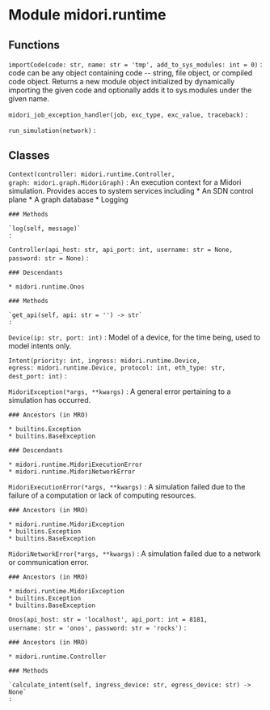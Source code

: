 Module midori.runtime
=====================

Functions
---------

    
`importCode(code: str, name: str = 'tmp', add_to_sys_modules: int = 0)`
:   code can be any object containing code -- string, file object, or
    compiled code object. Returns a new module object initialized
    by dynamically importing the given code and optionally adds it
    to sys.modules under the given name.

    
`midori_job_exception_handler(job, exc_type, exc_value, traceback)`
:   

    
`run_simulation(network)`
:   

Classes
-------

`Context(controller: midori.runtime.Controller, graph: midori.graph.MidoriGraph)`
:   An execution context for a Midori simulation. Provides acces to system 
    services including 
       * An SDN control plane
       * A graph database
       * Logging

    ### Methods

    `log(self, message)`
    :

`Controller(api_host: str, api_port: int, username: str = None, password: str = None)`
:   

    ### Descendants

    * midori.runtime.Onos

    ### Methods

    `get_api(self, api: str = '') ‑> str`
    :

`Device(ip: str, port: int)`
:   Model of a device, for the time being, used to model intents only.

`Intent(priority: int, ingress: midori.runtime.Device, egress: midori.runtime.Device, protocol: int, eth_type: str, dest_port: int)`
:   

`MidoriException(*args, **kwargs)`
:   A general error pertaining to a simulation has occurred.

    ### Ancestors (in MRO)

    * builtins.Exception
    * builtins.BaseException

    ### Descendants

    * midori.runtime.MidoriExecutionError
    * midori.runtime.MidoriNetworkError

`MidoriExecutionError(*args, **kwargs)`
:   A simulation failed due to the failure of a computation or lack of computing resources.

    ### Ancestors (in MRO)

    * midori.runtime.MidoriException
    * builtins.Exception
    * builtins.BaseException

`MidoriNetworkError(*args, **kwargs)`
:   A simulation failed due to a network or communication error.

    ### Ancestors (in MRO)

    * midori.runtime.MidoriException
    * builtins.Exception
    * builtins.BaseException

`Onos(api_host: str = 'localhost', api_port: int = 8181, username: str = 'onos', password: str = 'rocks')`
:   

    ### Ancestors (in MRO)

    * midori.runtime.Controller

    ### Methods

    `calculate_intent(self, ingress_device: str, egress_device: str) ‑> None`
    :